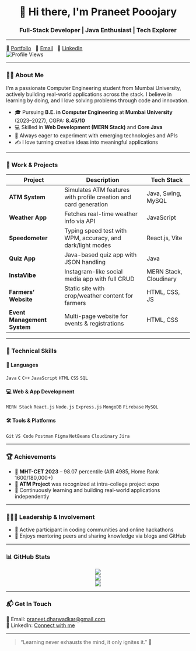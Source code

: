 <h1 align="center">👋 Hi there, I'm Praneet Pooojary</h1>
<h3 align="center">Full-Stack Developer | Java Enthusiast | Tech Explorer</h3>

---

🔗 [Portfolio](https://your-portfolio-link.com) &nbsp; 📧 [Email](mailto:your-email@gmail.com) &nbsp; 💼 [LinkedIn](https://linkedin.com/in/yourprofile)  
![Profile Views](https://komarev.com/ghpvc/?username=praneetpooojary&color=brightgreen)

---

### 🧑‍💻 About Me

I'm a passionate Computer Engineering student from Mumbai University, actively building real-world applications across the stack. I believe in learning by doing, and I love solving problems through code and innovation.

- 🎓 Pursuing **B.E. in Computer Engineering** at **Mumbai University** (2023–2027), CGPA: **8.45/10**
- 💻 Skilled in **Web Development (MERN Stack)** and **Core Java**
- 🧠 Always eager to experiment with emerging technologies and APIs
- ✍️ I love turning creative ideas into meaningful applications

---

### 💼 Work & Projects

| Project | Description | Tech Stack |
|--------|-------------|------------|
| **ATM System** | Simulates ATM features with profile creation and card generation | Java, Swing, MySQL |
| **Weather App** | Fetches real-time weather info via API | JavaScript |
| **Speedometer** | Typing speed test with WPM, accuracy, and dark/light modes | React.js, Vite |
| **Quiz App** | Java-based quiz app with JSON handling | Java |
| **InstaVibe** | Instagram-like social media app with full CRUD | MERN Stack, Cloudinary |
| **Farmers’ Website** | Static site with crop/weather content for farmers | HTML, CSS, JS |
| **Event Management System** | Multi-page website for events & registrations | HTML, CSS |

---

### 🧠 Technical Skills

#### 🧾 Languages  
`Java` `C` `C++` `JavaScript` `HTML` `CSS` `SQL`

#### 💻 Web & App Development  
`MERN Stack` `React.js` `Node.js` `Express.js` `MongoDB` `Firebase` `MySQL`

#### 🛠 Tools & Platforms  
`Git` `VS Code` `Postman` `Figma` `NetBeans` `Cloudinary` `Jira`

---

### 🏆 Achievements

- 🥇 **MHT-CET 2023** – 98.07 percentile (AIR 4985, Home Rank 1600/180,000+)
- 🧠 **ATM Project** was recognized at intra-college project expo
- 🚀 Continuously learning and building real-world applications independently

---

### 🧑‍🤝‍🧑 Leadership & Involvement

- 🤝 Active participant in coding communities and online hackathons
- 💬 Enjoys mentoring peers and sharing knowledge via blogs and GitHub

---

### 📊 GitHub Stats

<p align="center">
  <img src="https://github-readme-stats.vercel.app/api?username=praneetpooojary&show_icons=true&theme=radical" />
  <br />
  <img src="https://github-readme-streak-stats.herokuapp.com?user=praneetpooojary&theme=radical&date_format=M%20j%5B%2C%20Y%5D" />
  <br />
  <img src="https://github-readme-stats.vercel.app/api/top-langs/?username=praneetpooojary&layout=compact&theme=radical" />
</p>

---

### 📬 Get In Touch

📧 Email: praneet.dharwadkar@gmail.com  
📎 LinkedIn: [Connect with me](https://linkedin.com/in/yourprofile)

---

> “Learning never exhausts the mind, it only ignites it.” 🚀
